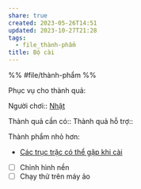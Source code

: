 ```yaml
---
share: true
created: 2023-05-26T14:51
updated: 2023-10-27T21:28
tags:
  - file_thành-phẩm
title: Bộ cài
---
```

%%
#file/thành-phẩm
%%

Phục vụ cho thành quả:

Người chơi:: [Nhật](Nh%E1%BA%ADt.md)

Thành quả cần có::
Thành quả hỗ trợ::

Thành phẩm nhỏ hơn:
- [Các trục trặc có thể gặp khi cài](./C%C3%A1c%20tr%E1%BB%A5c%20tr%E1%BA%B7c%20c%C3%B3%20th%E1%BB%83%20g%E1%BA%B7p%20khi%20c%C3%A0i.md)


- [ ] Chỉnh hình nền 
- [ ] Chạy thử trên máy ảo
